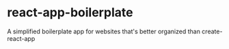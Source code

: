 # react-app-boilerplate

A simplified boilerplate app for websites that's better organized than create-react-app

